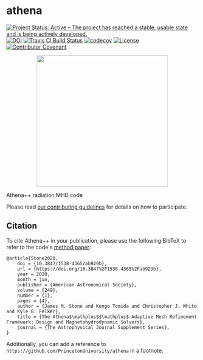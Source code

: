 athena
======
<!-- Jenkins Status Badge in Markdown (with view), unprotected, flat style -->
<!-- In general, need to be on Princeton VPN, logged into Princeton CAS, with ViewStatus access to Jenkins instance to click on unprotected Build Status Badge, but server is configured to whitelist GitHub -->
<!-- [![Jenkins Build Status](https://jenkins.princeton.edu/buildStatus/icon?job=athena/PrincetonUniversity_athena_jenkins_master)](https://jenkins.princeton.edu/job/athena/job/PrincetonUniversity_athena_jenkins_master/) -->
[![Project Status: Active – The project has reached a stable, usable state and is being actively developed.](https://www.repostatus.org/badges/latest/active.svg)](https://www.repostatus.org/#active)
[![DOI](https://zenodo.org/badge/DOI/10.5281/zenodo.4455880.svg)](https://doi.org/10.5281/zenodo.4455880) <!-- v21.0, not Concept DOI that tracks the "latest" version (erroneously sorted by DOI creation date on Zenodo). 10.5281/zenodo.4455879 -->
[![Travis CI Build Status](https://travis-ci.com/PrincetonUniversity/athena.svg?token=Ejzw3yndG1Fqub679gCB&branch=master)](https://travis-ci.com/PrincetonUniversity/athena)
[![codecov](https://codecov.io/gh/PrincetonUniversity/athena/branch/master/graph/badge.svg?token=ZzniY084kP)](https://codecov.io/gh/PrincetonUniversity/athena)
[![License](https://img.shields.io/badge/License-BSD%203--Clause-blue.svg)](https://opensource.org/licenses/BSD-3-Clause)
[![Contributor Covenant](https://img.shields.io/badge/Contributor%20Covenant-2.0-4baaaa.svg)](code_of_conduct.md)

<!--[![Public GitHub  issues](https://img.shields.io/github/issues/PrincetonUniversity/athena-public-version.svg)](https://github.com/PrincetonUniversity/athena-public-version/issues)
[![Public GitHub pull requests](https://img.shields.io/github/issues-pr/PrincetonUniversity/athena-public-version.svg)](https://github.com/PrincetonUniversity/athena-public-version/pulls) -->

<p align="center">
	  <img width="345" height="345" src="https://user-images.githubusercontent.com/1410981/115276281-759d8580-a108-11eb-9fc9-833480b97f95.png">
</p>

Athena++ radiation MHD code

Please read [our contributing guidelines](./CONTRIBUTING.md) for details on how to participate.

## Citation
To cite Athena++ in your publication, please use the following BibTeX to refer to the code's [method paper](https://ui.adsabs.harvard.edu/abs/2020ApJS..249....4S/abstract):
```
@article{Stone2020,
	doi = {10.3847/1538-4365/ab929b},
	url = {https://doi.org/10.3847%2F1538-4365%2Fab929b},
	year = 2020,
	month = jun,
	publisher = {American Astronomical Society},
	volume = {249},
	number = {1},
	pages = {4},
	author = {James M. Stone and Kengo Tomida and Christopher J. White and Kyle G. Felker},
	title = {The Athena$\mathplus$$\mathplus$ Adaptive Mesh Refinement Framework: Design and Magnetohydrodynamic Solvers},
	journal = {The Astrophysical Journal Supplement Series},
}
```
Additionally, you can add a reference to `https://github.com/PrincetonUniversity/athena` in a footnote.

